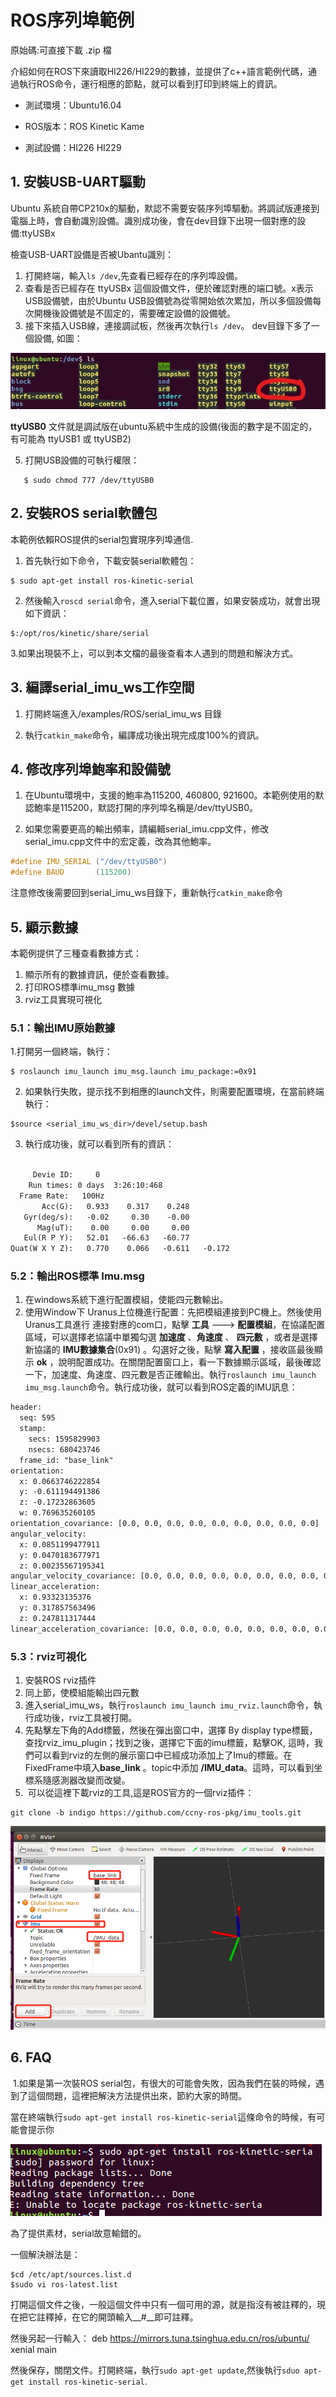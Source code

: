 # ROS序列埠範例

原始碼:可直接下載 .zip 檔

介紹如何在ROS下來讀取HI226/HI229的數據，並提供了c++語言範例代碼，通過執行ROS命令，運行相應的節點，就可以看到打印到終端上的資訊。

* 測試環境：Ubuntu16.04   

* ROS版本：ROS Kinetic Kame

* 測試設備：HI226 HI229

## 1. 安裝USB-UART驅動

Ubuntu 系統自帶CP210x的驅動，默認不需要安裝序列埠驅動。將調試版連接到電腦上時，會自動識別設備。識別成功後，會在dev目錄下出現一個對應的設備:ttyUSBx

檢查USB-UART設備是否被Ubantu識別：

1. 打開終端，輸入`ls /dev`,先查看已經存在的序列埠設備。
2. 查看是否已經存在 ttyUSBx 這個設備文件，便於確認對應的端口號。x表示USB設備號，由於Ubuntu USB設備號為從零開始依次累加，所以多個設備每次開機後設備號是不固定的，需要確定設備的設備號。
4. 接下來插入USB線，連接調試板，然後再次執行`ls /dev`。 dev目錄下多了一個設備, 如圖：

![](./img/2.png)

**ttyUSB0** 文件就是調試版在ubuntu系統中生成的設備(後面的數字是不固定的，有可能為 ttyUSB1  或 ttyUSB2)

5. 打開USB設備的可執行權限：
```shell
   $ sudo chmod 777 /dev/ttyUSB0
```
## 2. 安裝ROS serial軟體包

本範例依賴ROS提供的serial包實現序列埠通信.

1. 首先執行如下命令，下載安裝serial軟體包：

```shell
$ sudo apt-get install ros-kinetic-serial
```

2. 然後輸入`roscd serial`命令，進入serial下載位置，如果安裝成功，就會出現如下資訊：

```shell
$:/opt/ros/kinetic/share/serial
```

​	3.如果出現裝不上，可以到本文檔的最後查看本人遇到的問題和解決方式。

## 3. 編譯serial_imu_ws工作空間

1. 打開終端進入/examples/ROS/serial_imu_ws 目錄

2. 執行`catkin_make`命令，編譯成功後出現完成度100%的資訊。

## 4. 修改序列埠鮑率和設備號

1. 在Ubuntu環境中，支援的鮑率為115200, 460800, 921600。本範例使用的默認鮑率是115200，默認打開的序列埠名稱是/dev/ttyUSB0。	

2. 如果您需要更高的輸出頻率，請編輯serial_imu.cpp文件，修改serial_imu.cpp文件中的宏定義，改為其他鮑率。	
```c
#define IMU_SERIAL ("/dev/ttyUSB0")
#define BAUD       (115200)
```

注意修改後需要回到serial_imu_ws目錄下，重新執行`catkin_make`命令

## 5. 顯示數據
本範例提供了三種查看數據方式：

1. 顯示所有的數據資訊，便於查看數據。
2. 打印ROS標準imu_msg 數據
3. rviz工具實現可視化

### 	5.1：輸出IMU原始數據

1.打開另一個終端，執行：

```shell
$ roslaunch imu_launch imu_msg.launch imu_package:=0x91
```
2. 如果執行失敗，提示找不到相應的launch文件，則需要配置環境，在當前終端執行：

```shell
$source <serial_imu_ws_dir>/devel/setup.bash
```

3. 執行成功後，就可以看到所有的資訊：

```txt

     Devie ID:     0
    Run times: 0 days  3:26:10:468
  Frame Rate:   100Hz
       Acc(G):   0.933    0.317    0.248
   Gyr(deg/s):   -0.02     0.30    -0.00
      Mag(uT):    0.00     0.00     0.00
   Eul(R P Y):   52.01   -66.63   -60.77
Quat(W X Y Z):   0.770    0.066   -0.611   -0.172

```



### 	5.2：輸出ROS標準 Imu.msg

1. 在windows系統下進行配置模組，使能四元數輸出。
2. 使用Window下 Uranus上位機進行配置：先把模組連接到PC機上。然後使用Uranus工具進行 連接對應的com口，點擊 __工具__  --->  __配置模組__，在協議配置區域，可以選擇老協議中單獨勾選 __加速度__ 、__角速度__ 、 __四元數__ ，或者是選擇新協議的 __IMU數據集合__(0x91) 。勾選好之後，點擊 __寫入配置__ ，接收區最後顯示 __ok__ ，說明配置成功。在關閉配置窗口上，看一下數據顯示區域，最後確認一下，加速度、角速度、四元數是否正確輸出。執行`roslaunch imu_launch imu_msg.launch`命令。執行成功後，就可以看到ROS定義的IMU訊息：
```txt
header: 
  seq: 595
  stamp: 
    secs: 1595829903
    nsecs: 680423746
  frame_id: "base_link"
orientation: 
  x: 0.0663746222854
  y: -0.611194491386
  z: -0.17232863605
  w: 0.769635260105
orientation_covariance: [0.0, 0.0, 0.0, 0.0, 0.0, 0.0, 0.0, 0.0, 0.0]
angular_velocity: 
  x: 0.0851199477911
  y: 0.0470183677971
  z: 0.00235567195341
angular_velocity_covariance: [0.0, 0.0, 0.0, 0.0, 0.0, 0.0, 0.0, 0.0, 0.0]
linear_acceleration: 
  x: 0.93323135376
  y: 0.317857563496
  z: 0.247811317444
linear_acceleration_covariance: [0.0, 0.0, 0.0, 0.0, 0.0, 0.0, 0.0, 0.0, 0.0]

```

### 	5.3：rviz可視化

1. 安裝ROS rviz插件
2. 同上節，使模組能輸出四元數
3. 進入serial_imu_ws，執行`roslaunch imu_launch imu_rviz.launch`命令，執行成功後，rviz工具被打開。
4. 先點擊左下角的Add標籤，然後在彈出窗口中，選擇 By display type標籤，查找rviz_imu_plugin；找到之後，選擇它下面的imu標籤，點擊OK, 這時，我們可以看到rviz的左側的展示窗口中已經成功添加上了Imu的標籤。在FixedFrame中填入**base_link** 。topic中添加 **/IMU_data**。這時，可以看到坐標系隨感測器改變而改變。
5. ​	可以從這裡下載rviz的工具,這是ROS官方的一個rviz插件：

```shell
git clone -b indigo https://github.com/ccny-ros-pkg/imu_tools.git
```





![](./img/4.png)
## 6. FAQ
​	1.如果是第一次裝ROS serial包，有很大的可能會失敗，因為我們在裝的時候，遇到了這個問題，這裡把解決方法提供出來，節約大家的時間。

當在終端執行`sudo apt-get install ros-kinetic-serial`這條命令的時候，有可能會提示你

![](./img/5.png)

為了提供素材，serial故意輸錯的。

一個解決辦法是：

```shell
$cd /etc/apt/sources.list.d
$sudo vi ros-latest.list
```

打開這個文件之後，一般這個文件中只有一個可用的源，就是指沒有被註釋的，現在把它註釋掉，在它的開頭輸入__#__即可註釋。

然後另起一行輸入： deb https://mirrors.tuna.tsinghua.edu.cn/ros/ubuntu/ xenial main

然後保存，關閉文件。打開終端，執行`sudo apt-get update`,然後執行`sduo apt-get install ros-kinetic-serial`.
